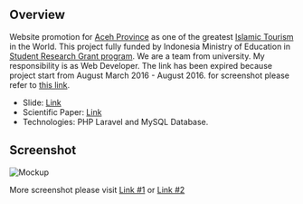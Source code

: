 ## Overview


Website promotion for [Aceh Province](https://en.wikipedia.org/wiki/Aceh) as one of the greatest [Islamic Tourism](https://en.wikipedia.org/wiki/Halal_tourism) in the World. This project fully funded by Indonesia Ministry of Education in [Student Research Grant program](http://simbelmawa.ristekdikti.go.id/). We are a team from university. My responsibility is as Web Developer. The link has been expired because project start from August March 2016 - August 2016. for screenshot please refer to [this link](https://drive.google.com/drive/folders/0ByptNYXmX2mVSDFCc2wtSEpSSjA?usp=sharing).

* Slide: [Link](https://www.slideshare.net/fvrqan/halalacehcom-halal-travel-companion-in-aceh)
* Scientific Paper: [Link](https://drive.google.com/file/d/0BxKaQ16Crxt4NGlyRk1MTUgwN28/view)
* Technologies: PHP Laravel and MySQL Database. 

## Screenshot

![Mockup](https://i.imgur.com/wZuvNzj.jpg) 

More screenshot please visit [Link #1](https://imgur.com/a/7VatG) or [Link #2](https://drive.google.com/drive/folders/0ByptNYXmX2mVSDFCc2wtSEpSSjA?usp=sharing)

